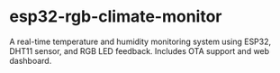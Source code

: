 # esp32-rgb-climate-monitor
A real-time temperature and humidity monitoring system using ESP32, DHT11 sensor, and RGB LED feedback. Includes OTA support and web dashboard.
